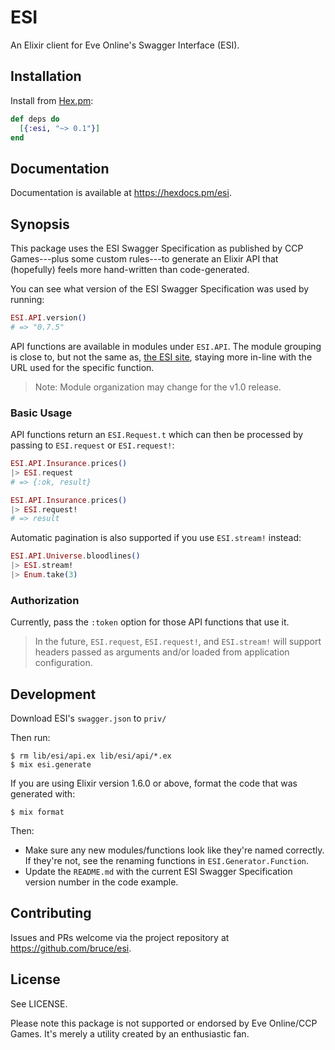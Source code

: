 # ESI

An Elixir client for Eve Online's Swagger Interface (ESI).

## Installation

Install from [Hex.pm](https://hex.pm/packages/esi):

```elixir
def deps do
  [{:esi, "~> 0.1"}]
end
```

## Documentation

Documentation is available at <https://hexdocs.pm/esi>.

## Synopsis

This package uses the ESI Swagger Specification as published by CCP
Games---plus some custom rules---to generate an Elixir API that
(hopefully) feels more hand-written than code-generated.

You can see what version of the ESI Swagger Specification was used by running:

``` elixir
ESI.API.version()
# => "0.7.5"
```

API functions are available in modules under `ESI.API`. The module grouping is close to,
but not the same as, [the ESI site](https://esi.tech.ccp.is/latest), staying more in-line
with the URL used for the specific function.

> Note: Module organization may change for the v1.0 release.

### Basic Usage

API functions return an `ESI.Request.t` which can then be processed by passing to
`ESI.request` or `ESI.request!`:

```elixir
ESI.API.Insurance.prices()
|> ESI.request
# => {:ok, result}
```

```elixir
ESI.API.Insurance.prices()
|> ESI.request!
# => result
```

Automatic pagination is also supported if you use `ESI.stream!` instead:

``` elixir
ESI.API.Universe.bloodlines()
|> ESI.stream!
|> Enum.take(3)
```

### Authorization

Currently, pass the `:token` option for those API functions that use
it.

> In the future, `ESI.request`, `ESI.request!`, and `ESI.stream!` will
> support headers passed as arguments and/or loaded from application
> configuration.

## Development

Download ESI's `swagger.json` to `priv/`

Then run:

```
$ rm lib/esi/api.ex lib/esi/api/*.ex
$ mix esi.generate
```

If you are using Elixir version 1.6.0 or above, format the code that was generated with:

```
$ mix format
```

Then:

- Make sure any new modules/functions look like they're named correctly. If they're
  not, see the renaming functions in `ESI.Generator.Function`.
- Update the `README.md` with the current ESI Swagger Specification version number
  in the code example.

## Contributing

Issues and PRs welcome via the project repository at https://github.com/bruce/esi.

## License

See LICENSE.

Please note this package is not supported or endorsed by Eve
Online/CCP Games. It's merely a utility created by an enthusiastic
fan.
